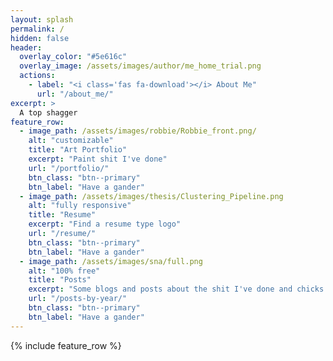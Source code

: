 ```yaml
---
layout: splash
permalink: /
hidden: false
header:
  overlay_color: "#5e616c"
  overlay_image: /assets/images/author/me_home_trial.png
  actions:
    - label: "<i class='fas fa-download'></i> About Me"
      url: "/about_me/"
excerpt: >
  A top shagger
feature_row:
  - image_path: /assets/images/robbie/Robbie_front.png/
    alt: "customizable"
    title: "Art Portfolio"
    excerpt: "Paint shit I've done"
    url: "/portfolio/"
    btn_class: "btn--primary"
    btn_label: "Have a gander"
  - image_path: /assets/images/thesis/Clustering_Pipeline.png
    alt: "fully responsive"
    title: "Resume"
    excerpt: "Find a resume type logo"
    url: "/resume/"
    btn_class: "btn--primary"
    btn_label: "Have a gander"
  - image_path: /assets/images/sna/full.png
    alt: "100% free"
    title: "Posts"
    excerpt: "Some blogs and posts about the shit I've done and chicks I've slayed"
    url: "/posts-by-year/"
    btn_class: "btn--primary"
    btn_label: "Have a gander"
---
```


{% include feature_row %}
